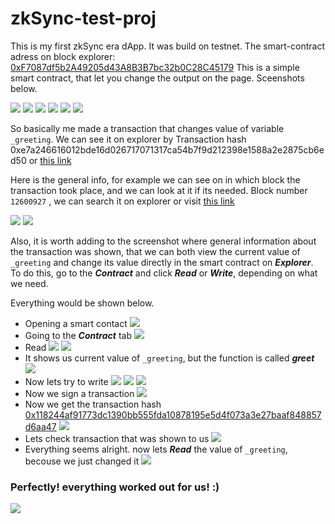 # zkSync-test-proj
This is my first zkSync era dApp. It was build on testnet. The smart-contract adress on block explorer: [0xF7087df5b2A49205d43A8B3B7bc32b0C28C45179](https://goerli.explorer.zksync.io/address/0xF7087df5b2A49205d43A8B3B7bc32b0C28C45179)
This is a simple smart contract, that let you change the output on the page. Sceenshots below.

![](https://i.imgur.com/xbjo7kE.png)
![](https://i.imgur.com/baWojqb.png)
![](https://i.imgur.com/rkNfxcw.png)
![](https://i.imgur.com/7jcHF6z.png)
![](https://i.imgur.com/r13vHLd.png)
![](https://i.imgur.com/pj05pUf.png)

So basically me made a transaction that changes value of variable `_greeting`. We can see it on explorer by Transaction hash 0xe7a246616012bde16d026717071317ca54b7f9d212398e1588a2e2875cb6ed50 or [this link](https://goerli.explorer.zksync.io/tx/0xe7a246616012bde16d026717071317ca54b7f9d212398e1588a2e2875cb6ed50)

Here is the general info, for example we can see on in which block the transaction took place, and we can look at it if its needed. Block number `12600927` , we can search it on explorer or visit [this link](https://goerli.explorer.zksync.io/block/12600927)

![](https://i.imgur.com/jaCOgrp.png)
![](https://i.imgur.com/63QodW6.png)

Also,  it is worth adding to the screenshot where general information about the transaction was shown, that we can both view the current value of `_greeting` and change its value directly in the smart contract on ***Explorer***. To do this, go to the ***Contract*** and click ***Read*** or ***Write***, depending on what we need.

Everything would be shown below.

- Opening a smart contact
![](https://i.imgur.com/m2sx9rw.png)
- Going to the ***Contract*** tab
![](https://i.imgur.com/Q9RVYuC.png)
- Read
![](https://i.imgur.com/kJwaR90.png)
![](https://i.imgur.com/VKM14TW.png)
- It shows us current value of `_greeting`, but the function is called ***greet***
![](https://i.imgur.com/mARnJWy.png)
- Now lets try to write
![](https://i.imgur.com/6gO9tAX.png)
![](https://i.imgur.com/h8FcnCA.png)
![](https://i.imgur.com/QvbID5V.png)
- Now we sign a transaction
![](https://i.imgur.com/A0Elo57.png)
- Now we get the transaction hash [0x118244af91773dc1390bb555fda10878195e5d4f073a3e27baaf848857d6aa47](https://goerli.explorer.zksync.io/tx/0x118244af91773dc1390bb555fda10878195e5d4f073a3e27baaf848857d6aa47)
![](https://i.imgur.com/VfFmYDX.png)
- Lets check transaction that was shown to us
![](https://i.imgur.com/DCFmuuD.png)
- Everything seems alright. now lets ***Read*** the value of `_greeting`, becouse we just changed it
![](https://i.imgur.com/pIj3yid.png)
### Perfectly! everything worked out for us! :)

![](https://i.imgur.com/PF7jOZA.png)
